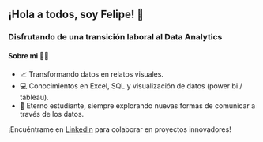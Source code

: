 
## ¡Hola a todos, soy Felipe! 👋
### Disfrutando de una transición laboral al Data Analytics
#### Sobre mi 👩‍💻

- 📈 Transformando datos en relatos visuales.
- 💻 Conocimientos en Excel, SQL y visualización de datos (power bi / tableau).
- 🌟 Eterno estudiante, siempre explorando nuevas formas de comunicar a través de los datos.

¡Encuéntrame en [LinkedIn](https://www.linkedin.com/in/felipe-henao-albornoz) para colaborar en proyectos innovadores!
